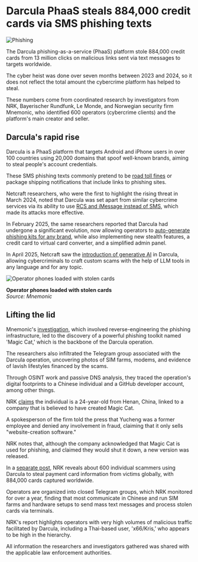 # Darcula PhaaS steals 884,000 credit cards via SMS phishing texts

![Phishing](https://www.bleepstatic.com/content/hl-images/2022/08/23/phishing-hook.jpg)

The Darcula phishing-as-a-service (PhaaS) platform stole 884,000 credit cards from 13 million clicks on malicious links sent via text messages to targets worldwide.

The cyber heist was done over seven months between 2023 and 2024, so it does not reflect the total amount the cybercrime platform has helped to steal.

These numbers come from coordinated research by investigators from NRK, Bayerischer Rundfunk, Le Monde, and Norwegian security firm Mnemonic, who identified 600 operators (cybercrime clients) and the platform's main creator and seller.

## Darcula's rapid rise

Darcula is a PhaaS platform that targets Android and iPhone users in over 100 countries using 20,000 domains that spoof well-known brands, aiming to steal people's account credentials.

These SMS phishing texts commonly pretend to be [road toll fines](https://www.bleepingcomputer.com/news/security/toll-payment-text-scam-returns-in-massive-phishing-wave/) or package shipping notifications that include links to phishing sites.

Netcraft researchers, who were the first to highlight the rising threat in March 2024, noted that Darcula was set apart from similar cybercrime services via its ability to use [RCS and iMessage instead of SMS](https://www.bleepingcomputer.com/news/security/new-darcula-phishing-service-targets-iphone-users-via-imessage/), which made its attacks more effective.

In February 2025, the same researchers reported that Darcula had undergone a significant evolution, now allowing operators to [auto-generate phishing kits for any brand](https://www.bleepingcomputer.com/news/security/darcula-phaas-can-now-auto-generate-phishing-kits-for-any-brand/), while also implementing new stealth features, a credit card to virtual card converter, and a simplified admin panel.

In April 2025, Netcraft saw the [introduction of generative AI](https://www.netcraft.com/blog/ai-enabled-darcula-suite-makes-phishing-kits-more-accessible-easier-to-deploy/) in Darcula, allowing cybercriminals to craft custom scams with the help of LLM tools in any language and for any topic.

![Operator phones loaded with stolen cards](https://www.bleepstatic.com/images/news/u/1220909/2025/May/phones.jpg)

**Operator phones loaded with stolen cards**  
_Source: Mnemonic_

## Lifting the lid

Mnemonic's [investigation](https://www.mnemonic.io/resources/blog/exposing-darcula-a-rare-look-behind-the-scenes-of-a-global-phishing-as-a-service-operation), which involved reverse-engineering the phishing infrastructure, led to the discovery of a powerful phishing toolkit named 'Magic Cat,' which is the backbone of the Darcula operation.

The researchers also infiltrated the Telegram group associated with the Darcula operation, uncovering photos of SIM farms, modems, and evidence of lavish lifestyles financed by the scams.

Through OSINT work and passive DNS analysis, they traced the operation's digital footprints to a Chinese individual and a GitHub developer account, among other things.

NRK [claims](http://www.nrk.no/dokumentar/xl/the-hunt-for-darcula-1.17399157) the individual is a 24-year-old from Henan, China, linked to a company that is believed to have created Magic Cat.

A spokesperson of the firm told the press that Yucheng was a former employee and denied any involvement in fraud, claiming that it only sells "website-creation software."

NRK notes that, although the company acknowledged that Magic Cat is used for phishing, and claimed they would shut it down, a new version was released.

In a [separate post](https://www.nrk.no/dokumentar/xl/inside-the-scam-network-1.17399135), NRK reveals about 600 individual scammers using Darcula to steal payment card information from victims globally, with 884,000 cards captured worldwide.

Operators are organized into closed Telegram groups, which NRK monitored for over a year, finding that most communicate in Chinese and run SIM farms and hardware setups to send mass text messages and process stolen cards via terminals.

NRK's report highlights operators with very high volumes of malicious traffic facilitated by Darcula, including a Thai-based user, 'x66/Kris,' who appears to be high in the hierarchy.

All information the researchers and investigators gathered was shared with the applicable law enforcement authorities.